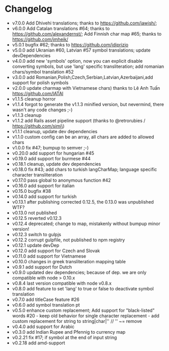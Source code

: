 Changelog
=========

-	v7.0.0 Add Dhivehi translations; thanks to https://github.com/jawish/;
-	v6.0.0 Add Catalan translations #64; thanks to https://github.com/alexandernst/; Add Finnish char map #65; thanks to https://github.com/jmheik/
-	v5.0.1 bugfix #62; thanks to https://github.com/jdiprizio
-	v5.0.0 add Ukranian #60, Latvian #57 symbol translations; update devDependencies
-	v4.0.0 add new 'symbols' option, now you can explicit disable converting symbols, but use 'lang' specific transliteration; add romanian chars/symbol translation #52
-	v3.0.0 add Romanian,Polish,Czech,Serbian,Latvian,Azerbaijani,add support for polish symbols
-	v2.0.0 update charmap with Vietnamese chars) thanks to Lê Anh Tuấn https://github.com/lATAl
-	v1.1.5 cleanup horror
-	v1.1.4 forgot to generate the v1.1.3 minified version, but nevermind, there wasn't any code changes ;-)
-	v1.1.3 cleanup
-	v1.1.2 add Rails asset pipeline support (thanks to @retrorubies / https://github.com/simi\)
-	v1.1.1 cleanup, update dev dependencies
-	v1.1.0 custom config can be an array, all chars are added to allowed chars
-	v1.0.0 fix #47; bumpup to semver ;-)
-	v0.20.0 add support for hungarian #45
-	v0.19.0 add support for burmese #44
-	v0.18.1 cleanup, update dev dependencies
-	v0.18.0 fix #43; add chars to turkish langCharMap; language specific character transliteration
-	v0.17.0 pass global to anonymous function #42
-	v0.16.0 add support for italian
-	v0.15.0 bugfix #38
-	v0.14.0 add support for turkish
-	v0.13.1 after publishing corrected 0.12.5, the 0.13.0 was unpublished WTF?
-	v0.13.0 not published
-	v0.12.5 reverted v0.12.3
-	v0.12.4 deprecated; change to map, mistakenly without bumpup minor version!
-	v0.12.3 switch to gulpjs
-	v0.12.2 corrupt gulpfile, not published to npm registry
-	v0.12.1 update devDep
-	v0.12.0 add support for Czech and Slovak
-	v0.11.0 add support for Vietnamese
-	v0.10.0 changes in greek transliteration mapping table
-	v0.9.1 add support for Dutch
-	v0.9.0 updated dev dependencies; because of dep. we are only compatible with node > 0.10.x
-	v0.8.4 last version compatible with node v0.8.x
-	v0.8.0 add feature to set 'lang' to true or false to deactivate symbol translation
-	v0.7.0 add titleCase feature #26
-	v0.6.0 add symbol translation pt
-	v0.5.0 enhance custom replacement; Add support for "black-listed" words #20 - keep old behavior for single character replacement - add custom replacement for string to string|char|'' // '' ~= remove
-	v0.4.0 add support for Arabic
-	v0.3.0 add Indian Rupee and Pfennig to currency map
-	v0.2.21 fix #17; if symbol at the end of input string
-	v0.2.18 add amd-support
